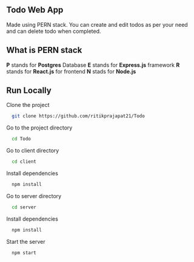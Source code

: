 ## Todo Web App

Made using PERN stack. You can create and edit todos as per your need and can delete todo when completed.

## What is PERN stack

**P** stands for **Postgres** Database
**E** stands for **Express.js** framework
**R** stands for **React.js** for frontend
**N** stads for **Node.js**

## Run Locally

Clone the project

```bash
  git clone https://github.com/ritikprajapat21/Todo
```

Go to the project directory

```bash
  cd Todo
```

Go to client directory

```bash
  cd client
```

Install dependencies

```bash
  npm install
```

Go to server directory

```bash
  cd server
```

Install dependencies

```bash
  npm install
```

Start the server

```bash
  npm start
```
